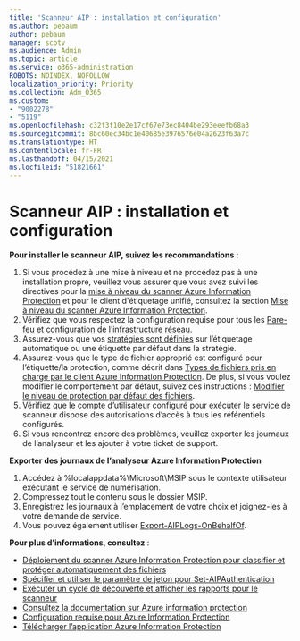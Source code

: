 ```yaml
---
title: 'Scanneur AIP : installation et configuration'
ms.author: pebaum
author: pebaum
manager: scotv
ms.audience: Admin
ms.topic: article
ms.service: o365-administration
ROBOTS: NOINDEX, NOFOLLOW
localization_priority: Priority
ms.collection: Adm_O365
ms.custom:
- "9002278"
- "5119"
ms.openlocfilehash: c32f3f10e2e17cf67e73ec8404be293eeefb68a3
ms.sourcegitcommit: 8bc60ec34bc1e40685e3976576e04a2623f63a7c
ms.translationtype: HT
ms.contentlocale: fr-FR
ms.lasthandoff: 04/15/2021
ms.locfileid: "51821661"
---
```

# <a name="aip-scanner-installation-and-configuration"></a>Scanneur AIP : installation et configuration

**Pour installer le scanneur AIP, suivez les recommandations** :

1. Si vous procédez à une mise à niveau et ne procédez pas à une installation propre, veuillez vous assurer que vous avez suivi les directives pour la [mise à niveau du scanner Azure Information Protection](https://docs.microsoft.com/azure/information-protection/rms-client/client-admin-guide#upgrading-the-azure-information-protection-scanner) et pour le client d'étiquetage unifié, consultez la section [Mise à niveau du scanner Azure Information Protection](https://docs.microsoft.com/azure/information-protection/rms-client/clientv2-admin-guide#upgrading-the-azure-information-protection-scanner).
2. Vérifiez que vous respectez la configuration requise pour tous les [Pare-feu et configuration de l’infrastructure réseau](https://docs.microsoft.com/azure/information-protection/requirements#firewalls-and-network-infrastructure).
3. Assurez-vous que vos [stratégies sont définies](https://docs.microsoft.com/azure/information-protection/configure-policy) sur l’étiquetage automatique ou une étiquette par défaut dans la stratégie.
4. Assurez-vous que le type de fichier approprié est configuré pour l’étiquette/la protection, comme décrit dans [Types de fichiers pris en charge par le client Azure Information Protection](https://docs.microsoft.com/azure/information-protection/rms-client/client-admin-guide-file-types#supported-file-types-for-classification-and-protection). De plus, si vous voulez modifier le comportement par défaut, suivez ces instructions : [Modifier le niveau de protection par défaut des fichiers](https://docs.microsoft.com/azure/information-protection/rms-client/client-admin-guide-file-types#changing-the-default-protection-level-of-files).
5. Vérifiez que le compte d’utilisateur configuré pour exécuter le service de scanneur dispose des autorisations d’accès à tous les référentiels configurés.
6. Si vous rencontrez encore des problèmes, veuillez exporter les journaux de l’analyseur et les ajouter à votre ticket de support.

**Exporter des journaux de l’analyseur Azure Information Protection**

1. Accédez à %localappdata%\Microsoft\MSIP sous le contexte utilisateur exécutant le service de numérisation.
2. Compressez tout le contenu sous le dossier MSIP.
3. Enregistrez les journaux à l’emplacement de votre choix et joignez-les à votre demande de service.
4. Vous pouvez également utiliser [Export-AIPLogs-OnBehalfOf](https://docs.microsoft.com/powershell/module/azureinformationprotection/export-aiplogs?view=azureipps).

**Pour plus d’informations, consultez** :
- [Déploiement du scanner Azure Information Protection pour classifier et protéger automatiquement des fichiers](https://docs.microsoft.com/azure/information-protection/deploy-aip-scanner)
- [Spécifier et utiliser le paramètre de jeton pour Set-AIPAuthentication](https://docs.microsoft.com/azure/information-protection/rms-client/client-admin-guide-powershell#specify-and-use-the-token-parameter-for-set-aipauthentication)
- [Exécuter un cycle de découverte et afficher les rapports pour le scanneur](https://docs.microsoft.com/azure/information-protection/deploy-aip-scanner#run-a-discovery-cycle-and-view-reports-for-the-scanner)
- [Consultez la documentation sur Azure information protection](https://docs.microsoft.com/azure/information-protection/what-is-information-protection)
- [Configuration requise pour Azure Information Protection](https://docs.microsoft.com/azure/information-protection/get-started/requirements)
- [Télécharger l’application Azure Information Protection](https://www.microsoft.com/download/details.aspx?id=53018)
